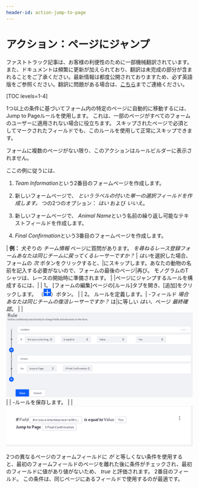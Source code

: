 ```yaml
---
header-id: action-jump-to-page
---
```


# アクション：ページにジャンプ

<p class="alert alert-info"><span class="wysiwyg-color-blue120">ファストトラック記事は、お客様の利便性のために一部機械翻訳されています。また、ドキュメントは頻繁に更新が加えられており、翻訳は未完成の部分が含まれることをご了承ください。最新情報は都度公開されておりますため、必ず英語版をご参照ください。翻訳に問題がある場合は、<a href="mailto:support-content-jp@liferay.com">こちら</a>までご連絡ください。</span></p>

[TOC levels=1-4]

1つ以上の条件に基づいてフォーム内の特定のページに自動的に移動するには、Jump to Pageルールを使用します。 これは、一部のページがすべてのフォームのユーザーに適用されない場合に役立ちます。 スキップされたページで必須としてマークされたフィールドでも、このルールを使用して正常にスキップできます。

フォームに複数のページがない限り、このアクションはルールビルダーに表示されません。

ここの例に従うには、

1.  *Team Information*という2番目のフォームページを作成します。

2.  新しいフォームページで、 *というラベルの付いた単一の選択フィールドを作成します。* つの2つのオプション： *はい* および *いいえ*。

3.  新しいフォームページで、 *Animal Name*という名前の繰り返し可能なテキストフィールドを作成します。

4.  *Final Confirmation*という3番目のフォームページを作成します。

| **例：** 犬ぞりの *チーム情報* ページに質問があります。 *を尋ねるレース登録フォームあなたは同じチームに戻ってくるレーサーですか？* | *はい*を選択した場合、フォームの *次* ボタンをクリックすると、|にスキップします。あなたの動物の名前を記入する必要がないので、フォームの最後のページ|再び。 モノグラムのTシャツは、レースの開始時に準備されます。 | |ページにジャンプするルールを構成するには、| | 1。 [フォームの編集]ページの[ルール]タブを開き、[追加]をクリックします。 （![Add](../../../images/icon-add.png)）ボタン。 | | 2。 ルールを定義します。| -フィールド *場合あなたは同じチームの復活レーサーですか？* は|に等しい *はい*、ページ *最終確認*。 | | ![Figure 1: Build form rules quickly by defining your conditions and actions.](../../../images/forms-jump-to-page.png) | | -ルールを保存します。 | | ![図2：ルールが保存されると、ルールが表示されるので、ルールの内容を簡単に理解できます。](../../../images/forms-jump-to-page2.png)

2つの異なるページのフォームフィールドに *が* と等しくない条件を使用すると、最初のフォームフィールドのページを離れた後に条件がチェックされ、最初のフィールドに値があり値がないため、 *true* と評価されます。 2番目のフィールド。 この条件は、同じページにあるフィールドで使用するのが最適です。
